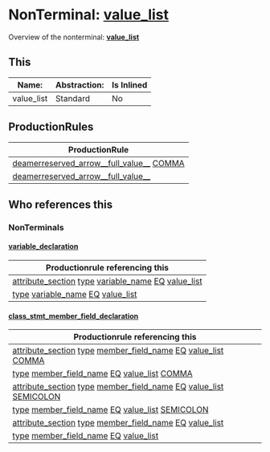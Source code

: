 # NonTerminal: **[value_list](./value_list.md)**

Overview of the nonterminal: **[value_list](./value_list.md)**



## This

| Name:                | Abstraction:    | Is Inlined |
| -------------------- | --------------- | ---------- |
| value_list | Standard | No |



## ProductionRules

| ProductionRule |
| ---- |
| [deamerreserved_arrow__full_value__](./deamerreserved_arrow__full_value__.md) [COMMA](./../Lexicon/COMMA.md)  |
| [deamerreserved_arrow__full_value__](./deamerreserved_arrow__full_value__.md)  |




## Who references this

### NonTerminals


#### [variable_declaration](./../Grammar/variable_declaration.md)

| Productionrule referencing this                      |
| ---------------------------------------------------- |
| [attribute_section](./attribute_section.md) [type](./type.md) [variable_name](./variable_name.md) [EQ](./../Lexicon/EQ.md) [value_list](./value_list.md)  |
| [type](./type.md) [variable_name](./variable_name.md) [EQ](./../Lexicon/EQ.md) [value_list](./value_list.md)  |


#### [class_stmt_member_field_declaration](./../Grammar/class_stmt_member_field_declaration.md)

| Productionrule referencing this                      |
| ---------------------------------------------------- |
| [attribute_section](./attribute_section.md) [type](./type.md) [member_field_name](./member_field_name.md) [EQ](./../Lexicon/EQ.md) [value_list](./value_list.md) [COMMA](./../Lexicon/COMMA.md)  |
| [type](./type.md) [member_field_name](./member_field_name.md) [EQ](./../Lexicon/EQ.md) [value_list](./value_list.md) [COMMA](./../Lexicon/COMMA.md)  |
| [attribute_section](./attribute_section.md) [type](./type.md) [member_field_name](./member_field_name.md) [EQ](./../Lexicon/EQ.md) [value_list](./value_list.md) [SEMICOLON](./../Lexicon/SEMICOLON.md)  |
| [type](./type.md) [member_field_name](./member_field_name.md) [EQ](./../Lexicon/EQ.md) [value_list](./value_list.md) [SEMICOLON](./../Lexicon/SEMICOLON.md)  |
| [attribute_section](./attribute_section.md) [type](./type.md) [member_field_name](./member_field_name.md) [EQ](./../Lexicon/EQ.md) [value_list](./value_list.md)  |
| [type](./type.md) [member_field_name](./member_field_name.md) [EQ](./../Lexicon/EQ.md) [value_list](./value_list.md)  |



